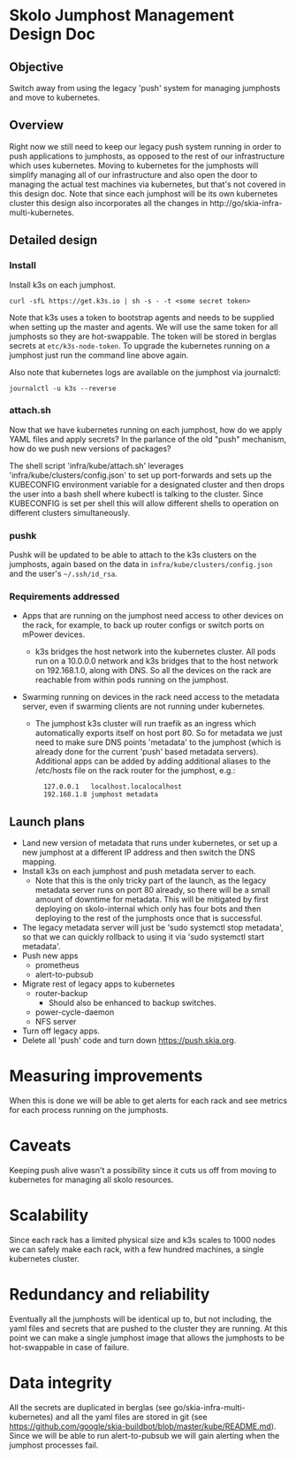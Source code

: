 # Skolo Jumphost Management Design Doc

## Objective

Switch away from using the legacy 'push' system for managing jumphosts and move
to kubernetes.

## Overview
Right now we still need to keep our legacy push system running in order to push
applications to jumphosts, as opposed to the rest of our infrastructure which
uses kubernetes. Moving to kubernetes for the jumphosts will simplify managing
all of our infrastructure and also open the door to managing the actual test
machines via kubernetes, but that's not covered in this design doc. Note that
since each jumphost will be its own kubernetes cluster this design also
incorporates all the changes in http://go/skia-infra-multi-kubernetes.

## Detailed design

### Install

Install k3s on each jumphost.

    curl -sfL https://get.k3s.io | sh -s - -t <some secret token>

Note that k3s uses a token to bootstrap agents and needs to be supplied when
setting up the master and agents. We will use the same token for all jumphosts
so they are hot-swappable. The token will be stored in berglas secrets at
`etc/k3s-node-token`. To upgrade the kubernetes running on a jumphost just run the
command line above again.

Also note that kubernetes logs are available on the jumphost via journalctl:

	journalctl -u k3s --reverse

### attach.sh

Now that we have kubernetes running on each jumphost, how do we apply YAML files
and apply secrets? In the parlance of the old "push" mechanism, how do we push
new versions of packages?

The shell script 'infra/kube/attach.sh' leverages
'infra/kube/clusters/config.json' to set up port-forwards and sets up the
KUBECONFIG environment variable for a designated cluster and then drops the user
into a bash shell where kubectl is talking to the cluster. Since KUBECONFIG is
set per shell this will allow different shells to operation on different
clusters simultaneously.

### pushk
Pushk will be updated to be able to attach to the k3s clusters on the jumphosts,
again based on the data in `infra/kube/clusters/config.json` and the user's
`~/.ssh/id_rsa`.

### Requirements addressed
  * Apps that are running on the jumphost need access to other devices on the
    rack, for example, to back up router configs or switch ports on mPower
    devices.
     * k3s bridges the host network into the kubernetes cluster. All pods run
        on a 10.0.0.0 network and k3s bridges that to the host network on
        192.168.1.0, along with DNS. So all the devices on the rack are
        reachable from within pods running on the jumphost.

  * Swarming running on devices in the rack need access to the metadata server,
    even if swarming clients are not running under kubernetes.
    * The jumphost k3s cluster will run traefik as an ingress which
      automatically exports itself on host port 80. So for metadata we just need
      to make sure DNS points 'metadata' to the jumphost (which is already done
      for the current 'push' based metadata servers). Additional apps can be
      added by adding additional aliases to the /etc/hosts file on the rack
      router for the jumphost, e.g.:

            127.0.0.1   localhost.localocalhost
            192.168.1.8 jumphost metadata

## Launch plans
  * Land new version of metadata that runs under kubernetes, or set up a new
    jumphost at a different IP address and then switch the DNS mapping.
  * Install k3s on each jumphost and push metadata server to each.
    * Note that this is the only tricky part of the launch, as the legacy
      metadata server runs on  port 80 already, so there will be a small amount
      of downtime for metadata. This will be mitigated by first deploying on
      skolo-internal which only has four bots and then deploying to the rest of
      the jumphosts once that is successful.
  * The legacy metadata server will just be 'sudo systemctl stop metadata', so
    that we can quickly rollback to using it via 'sudo systemctl start
    metadata'.
  * Push new apps
    * prometheus
    * alert-to-pubsub
  * Migrate rest of legacy apps to kubernetes
    * router-backup
      * Should also be enhanced to backup switches.
    * power-cycle-daemon
    * NFS server
  * Turn off legacy apps.
  * Delete all 'push' code and turn down https://push.skia.org.

# Measuring improvements
When this is done we will be able to get alerts for each rack and see metrics
for each process running on the jumphosts.

# Caveats
Keeping push alive wasn't a possibility since it cuts us off from moving to
kubernetes for managing all skolo resources.

# Scalability
Since each rack has a limited physical size and k3s scales to 1000 nodes we can
safely make each rack, with a few hundred machines, a single kubernetes cluster.

# Redundancy and reliability
Eventually all the jumphosts will be identical up to, but not including, the
yaml files and secrets that are pushed to the cluster they are running. At this
point we can make a single jumphost image that allows the jumphosts to be
hot-swappable in case of failure.

# Data integrity
All the secrets are duplicated in berglas (see go/skia-infra-multi-kubernetes)
and all the yaml files are stored in git (see
https://github.com/google/skia-buildbot/blob/master/kube/README.md). Since we
will be able to run alert-to-pubsub we will gain alerting when the jumphost
processes fail.
